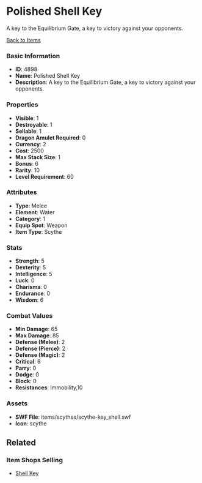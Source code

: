 # Polished Shell Key

A key to the Equilibrium Gate, a key to victory against your opponents.

[Back to Items](../items.md)

### Basic Information

- **ID**: 4898
- **Name**: Polished Shell Key
- **Description**: A key to the Equilibrium Gate, a key to victory against your opponents.

### Properties

- **Visible**: 1
- **Destroyable**: 1
- **Sellable**: 1
- **Dragon Amulet Required**: 0
- **Currency**: 2
- **Cost**: 2500
- **Max Stack Size**: 1
- **Bonus**: 6
- **Rarity**: 10
- **Level Requirement**: 60

### Attributes

- **Type**: Melee
- **Element**: Water
- **Category**: 1
- **Equip Spot**: Weapon
- **Item Type**: Scythe

### Stats

- **Strength**: 5
- **Dexterity**: 5
- **Intelligence**: 5
- **Luck**: 0
- **Charisma**: 0
- **Endurance**: 0
- **Wisdom**: 6

### Combat Values

- **Min Damage**: 65
- **Max Damage**: 85
- **Defense (Melee)**: 2
- **Defense (Pierce)**: 2
- **Defense (Magic)**: 2
- **Critical**: 6
- **Parry**: 0
- **Dodge**: 0
- **Block**: 0
- **Resistances**: Immobility,10

### Assets

- **SWF File**: items/scythes/scythe-key_shell.swf
- **Icon**: scythe

## Related

### Item Shops Selling

- [Shell Key](../item-shops/177-shell-key.md)

